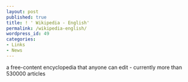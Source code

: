 ```yaml
---
layout: post
published: true
title: ! ' Wikipedia - English'
permalink: /wikipedia-english/
wordpress_id: 49
categories:
- Links
- News
---
```



a free-content encyclopedia that anyone can edit - currently more than 530000 articles
